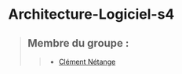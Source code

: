 # Architecture-Logiciel-s4

> ## Membre du groupe :
> > - [Clément Nétange](https://github.com/clem-png)
